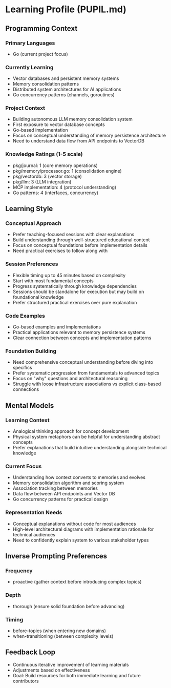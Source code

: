 # Learning Profile (PUPIL.md)

## Programming Context

### Primary Languages

- Go (current project focus)

### Currently Learning

- Vector databases and persistent memory systems
- Memory consolidation patterns
- Distributed system architectures for AI applications
- Go concurrency patterns (channels, goroutines)

### Project Context

- Building autonomous LLM memory consolidation system
- First exposure to vector database concepts
- Go-based implementation
- Focus on conceptual understanding of memory persistence architecture
- Need to understand data flow from API endpoints to VectorDB

### Knowledge Ratings (1-5 scale)

- pkg/journal: 1 (core memory operations)
- pkg/memory/processor.go: 1 (consolidation engine)
- pkg/vectordb: 3 (vector storage)
- pkg/llm: 3 (LLM integration)
- MCP implementation: 4 (protocol understanding)
- Go patterns: 4 (interfaces, concurrency)

## Learning Style

### Conceptual Approach

- Prefer teaching-focused sessions with clear explanations
- Build understanding through well-structured educational content
- Focus on conceptual foundations before implementation details
- Need practical exercises to follow along with

### Session Preferences

- Flexible timing up to 45 minutes based on complexity
- Start with most fundamental concepts
- Progress systematically through knowledge dependencies
- Sessions should be standalone for execution but may build on foundational knowledge
- Prefer structured practical exercises over pure explanation

### Code Examples

- Go-based examples and implementations
- Practical applications relevant to memory persistence systems
- Clear connection between concepts and implementation patterns

### Foundation Building

- Need comprehensive conceptual understanding before diving into specifics
- Prefer systematic progression from fundamentals to advanced topics
- Focus on "why" questions and architectural reasoning
- Struggle with loose infrastructure associations vs explicit class-based connections

## Mental Models

### Learning Context

- Analogical thinking approach for concept development
- Physical system metaphors can be helpful for understanding abstract concepts
- Prefer explanations that build intuitive understanding alongside technical knowledge

### Current Focus

- Understanding how context converts to memories and evolves
- Memory consolidation algorithm and scoring system
- Association tracking between memories
- Data flow between API endpoints and Vector DB
- Go concurrency patterns for practical design

### Representation Needs

- Conceptual explanations without code for most audiences
- High-level architectural diagrams with implementation rationale for technical audiences
- Need to confidently explain system to various stakeholder types

## Inverse Prompting Preferences

### Frequency

- proactive (gather context before introducing complex topics)

### Depth

- thorough (ensure solid foundation before advancing)

### Timing

- before-topics (when entering new domains)
- when-transitioning (between complexity levels)

## Feedback Loop

- Continuous iterative improvement of learning materials
- Adjustments based on effectiveness
- Goal: Build resources for both immediate learning and future contributors
